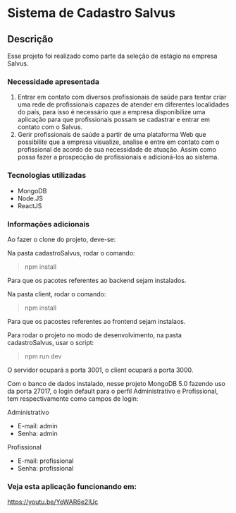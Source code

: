 # Sistema de Cadastro Salvus

## Descrição

Esse projeto foi realizado como parte da seleção de estágio na empresa Salvus.

### Necessidade apresentada

1. Entrar em contato com diversos profissionais de saúde para tentar criar uma rede de profissionais capazes de atender em diferentes localidades do país, para isso é necessário
que a empresa disponibilize uma aplicação para que profissionais possam se cadastrar e entrar em contato com o Salvus.
2. Gerir profissionais de saúde a partir de uma plataforma Web que possibilite que a empresa visualize, analise e entre em contato com o profissional de acordo de sua necessidade de atuação. Assim como possa fazer a prospecção de profissionais e adicioná-los ao sistema.

### Tecnologias utilizadas

- MongoDB
- Node.JS
- ReactJS

### Informações adicionais 

Ao fazer o clone do projeto, deve-se:

Na pasta cadastroSalvus, rodar o comando:
>npm install

Para que os pacotes referentes ao backend sejam instalados.

Na pasta client, rodar o comando:
>npm install

Para que os pacostes referentes ao frontend sejam instalaos.

Para rodar o projeto no modo de desenvolvimento, na pasta cadastroSalvus, usar o script:
>npm run dev

O servidor ocupará a porta 3001, o client ocupará a porta 3000.

Com o banco de dados instalado, nesse projeto MongoDB 5.0 fazendo uso da porta 27017, o login default para o perfil Administrativo e Profissional, tem respectivamente como campos de login:

Administrativo
- E-mail: admin
- Senha: admin

Profissional
- E-mail: profissional
- Senha: profissional

### Veja esta aplicação funcionando em:

https://youtu.be/YoWAR6e2IUc
